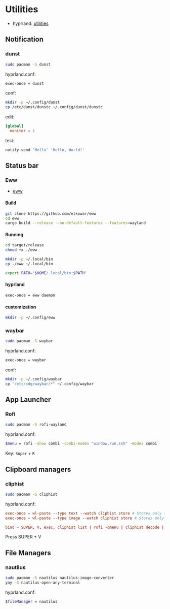# Utilities

- hyprland: [utilities](https://wiki.hyprland.org/Useful-Utilities/)

## Notification

### dunst

```bash
sudo pacman -S dunst
```

hyprland.conf:

```bash
exec-once = dunst
```

conf:

```bash
mkdir -p ~/.config/dunst
cp /etc/dunst/dunstc ~/.config/dunst/dunstc
```

edit:

```rc
[global]
  monitor = 1
```

test:

```bash
notify-send 'Hello' 'Hello, World!'
```

## Status bar

### Eww

- [eww](https://elkowar.github.io/eww/)

#### Build

```bash
git clone https://github.com/elkowar/eww
cd eww
cargo build --release --no-default-features --features=wayland
```

#### Running

```bash
cd target/release
chmod +x ./eww
```

```bash
mkdir -p ~/.local/bin
cp ./eww ~/.local/bin
```

```bash
export PATH="$HOME/.local/bin:$PATH"
```

#### hyprland

```bash
exec-once = eww daemon
```

#### customization

```bash
mkdir -p ~/.config/eww
```

### waybar

```bash
sudo pacman -S waybar
```

hyprland.conf:

```bash
exec-once = waybar
```

conf:

```bash
mkdir -p ~/.config/waybar
cp "/etc/xdg/waybar/*" ~/.config/waybar
```

## App Launcher

### Rofi

```bash
sudo pacman -S rofi-wayland
```

hyprland.conf:

```bash
$menu = rofi -show combi -combi-modes "window,run,ssh" -modes combi
```

Key: `Super` + `R`


## Clipboard managers

### cliphist

```bash
sudo pacman -S cliphist
```

hyprland.conf:

```conf
exec-once = wl-paste --type text --watch cliphist store # Stores only text data
exec-once = wl-paste --type image --watch cliphist store # Stores only image data

bind = SUPER, V, exec, cliphist list | rofi -dmenu | cliphist decode | wl-copy
```

Press SUPER + V

## File Managers

### nautilus

```bash
sudo pacman -S nautilus nautilus-image-converter
yay -S nautilus-open-any-terminal 
```

hyprland.conf:

```bash
$fileManager = nautilus
```

